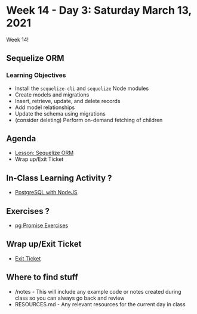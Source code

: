 # Week 14 - Day 3: Saturday March 13, 2021

Week 14!

## Sequelize ORM

### Learning Objectives

- Install the ```sequelize-cli``` and ```sequelize``` Node modules
- Create models and migrations
- Insert, retrieve, update, and delete records
- Add model relationships 
- Update the schema using migrations
- (consider deleting) Perform on-demand fetching of children

## Agenda

- [Lesson: Sequelize ORM](https://learn.digitalcrafts.com/flex/lessons/databases/sequelize-orm/#learning-objectives)
- Wrap up/Exit Ticket

## In-Class Learning Activity ?

- [PostgreSQL with NodeJS](https://github.com/DigitalCraftsStudents/hyb-fl-11-2020-cohort/blob/main/lectures/week-14/day-1/PostgreSQL-with-Node.md)

## Exercises ?
- [pg Promise Exercises](https://github.com/DigitalCraftsStudents/hyb-fl-11-2020-cohort/blob/main/lectures/week-14/day-2/pg-Promise-Exercises.md)


## Wrap up/Exit Ticket
  - [Exit Ticket](https://forms.gle/y466BQ5QCHGdx3gG8)


## Where to find stuff
- /notes - This will include any example code or notes created during class so you can always go back and review
- RESOURCES.md - Any relevant resources for the current day in class

